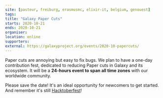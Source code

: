 ```yaml
---
site: [pasteur, freiburg, erasmusmc, elixir-it, belgium, genouest]
tags:
title: "Galaxy Paper Cuts"
starts: 2020-10-21
ends: 2020-10-21
organiser:
location: online
supporters:
external: https://galaxyproject.org/events/2020-10-papercuts/
---
```


Paper cuts are annoying but easy to fix bugs. We plan to have a one-day contribution fest, dedicated to reducing Paper cuts in Galaxy and its ecosystem. It will be a **24-hours event to span all time zones** with our worldwide community. 

Please save the date! It's an ideal opportunity for newcomers to get started. And remember it's still [Hacktoberfest](https://hacktoberfest.digitalocean.com/)! 